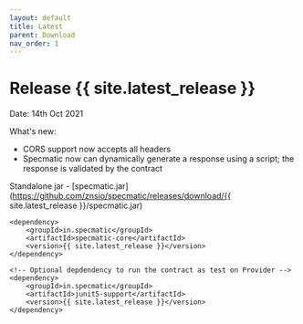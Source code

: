 ```yaml
---
layout: default
title: Latest
parent: Download
nav_order: 1
---
```


Release {{ site.latest_release }}
=================================

Date: 14th Oct 2021

What's new:
- CORS support now accepts all headers
- Specmatic now can dynamically generate a response using a script; the response is validated by the contract

Standalone jar - [specmatic.jar](https://github.com/znsio/specmatic/releases/download/{{ site.latest_release }}/specmatic.jar)

```
<dependency>
    <groupId>in.specmatic</groupId>
    <artifactId>specmatic-core</artifactId>
    <version>{{ site.latest_release }}</version>
</dependency>

<!-- Optional depdendency to run the contract as test on Provider -->
<dependency>
    <groupId>in.specmatic</groupId>
    <artifactId>junit5-support</artifactId>
    <version>{{ site.latest_release }}</version>
</dependency>
```
